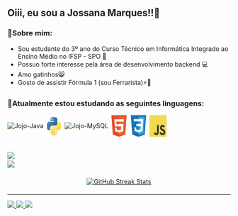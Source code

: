 ## Oiii, eu sou a Jossana Marques!!👋

<h3>💙Sobre mim:</h3>
<ul>
  <li>Sou estudante do 3º ano do Curso Técnico em Informática Integrado ao Ensino Médio no IFSP - SPO 📘</li>
  <li>Possuo forte interesse pela área de desenvolvimento backend 💻</li>
  <li>Amo gatinhos😸</li>
  <li>Gosto de assistir Fórmula 1 (sou Ferrarista)⚡🏁</li>
</ul>

<!--ícones das linguagens-->
<div style="display: inline_block">
  <h3>🌱Atualmente estou estudando as seguintes linguagens:</h3>
  <img align="center" alt="Jojo-Java" height="55" width="40" src="https://cdn.jsdelivr.net/gh/devicons/devicon@latest/icons/java/java-original.svg">
  <img align="center" alt="Jojo-Python" height="50" width="40" src="https://raw.githubusercontent.com/devicons/devicon/master/icons/python/python-original.svg">
  <img align="center" alt="Jojo-MySQL" height="60" width="60" src="https://cdn.jsdelivr.net/gh/devicons/devicon@latest/icons/mysql/mysql-original-wordmark.svg"> 
  <img align="center" alt="Jojo-HTML" height="50" width="40" src="https://raw.githubusercontent.com/devicons/devicon/master/icons/html5/html5-original.svg">
  <img align="center" alt="Jojo-CSS" height="50" width="40" src="https://raw.githubusercontent.com/devicons/devicon/master/icons/css3/css3-original.svg">
  <img align="center" alt="Jojo-JavaScript" height="50" width="40" src="https://raw.githubusercontent.com/devicons/devicon/master/icons/javascript/javascript-original.svg">
</div>
<!--estatísticas e linguagens mais usadas-->
<br><br>
<div>
<img heigth="180cm" src="https://github-readme-stats.vercel.app/api/top-langs/?username=JojoMarques&theme=radical&layout=compact"> <br>
<img heigth="180cm" src="https://github-readme-stats.vercel.app/api?username=JojoMarques&theme=radical"> 
</div>

<!---->
<div style="display: flex; justify-content: center; align-items: center; margin: 20px;">
    <a href="https://git.io/streak-stats">
        <img src="https://streak-stats.demolab.com/?user=JojoMarques&theme=radical" alt="GitHub Streak Stats">
    </a>
</div>

<!--informações de contato-->
<footer>
<div>
  <hr>
  <a href="https://www.linkedin.com/in/jossana-marques/" target="_blank"> <img src="https://img.shields.io/badge/LinkedIn-0077B5?style=for-the-badge&logo=linkedin&logoColor=white" target="_blank">
  <a href="mailto:jossanatavarerm@gmail.com" target="_blank"> <img src="https://img.shields.io/badge/Gmail-333333?style=for-the-badge&logo=gmail&logoColor=red" target="_blank">
  <a href="https://instagram.com/tmarques_jo" target="_blank"> <img src="https://img.shields.io/badge/-Instagram-%23E4405F?style=for-the-badge&logo=instagram&logoColor=white" target="_blank">
</div>
</footer>

<!--![Snake animation](https://github.com/JojoMarques/blob/output/github-contribution-grid-snake.svg)-->
